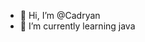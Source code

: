 - 👋 Hi, I’m @Cadryan
- 🌱 I’m currently learning java


<!---
Cadryan/Cadryan is a ✨ special ✨ repository because its `README.md` (this file) appears on your GitHub profile.
You can click the Preview link to take a look at your changes.
--->
